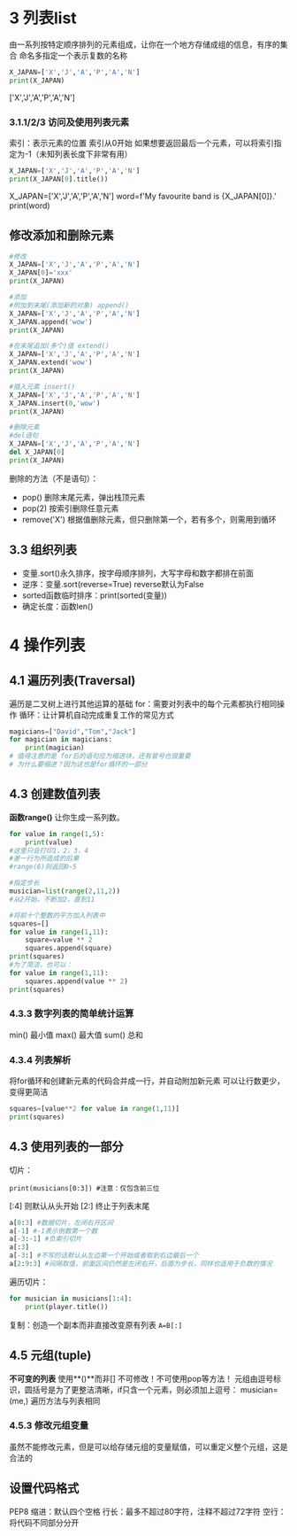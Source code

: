 # 3 列表list
由一系列按特定顺序排列的元素组成，让你在一个地方存储成组的信息，有序的集合
命名多指定一个表示复数的名称

```python
X_JAPAN=['X','J','A','P','A','N']
print(X_JAPAN)
```

['X','J','A','P','A','N']

### 3.1.1/2/3 访问及使用列表元素

索引：表示元素的位置
索引从0开始
如果想要返回最后一个元素，可以将索引指定为-1（未知列表长度下非常有用）


```python
X_JAPAN=['X','J','A','P','A','N']
print(X_JAPAN[0].title())
```

X_JAPAN=['X','J','A','P','A','N']
word=f'My favourite band is {X_JAPAN[0]}.'
print(word)

## 修改添加和删除元素


```python
#修改
X_JAPAN=['X','J','A','P','A','N']
X_JAPAN[0]='xxx'
print(X_JAPAN)
```


```python
#添加
#附加到末尾(添加新的对象) append()
X_JAPAN=['X','J','A','P','A','N']
X_JAPAN.append('wow')
print(X_JAPAN)
```


```python
#在末尾追加(多个)值 extend()
X_JAPAN=['X','J','A','P','A','N']
X_JAPAN.extend('wow')
print(X_JAPAN)
```


```python
#插入元素 insert()
X_JAPAN=['X','J','A','P','A','N']
X_JAPAN.insert(0,'wow')
print(X_JAPAN)
```


```python
#删除元素
#del语句
X_JAPAN=['X','J','A','P','A','N']
del X_JAPAN[0]
print(X_JAPAN)
```

删除的方法（不是语句）：

+ pop() 删除末尾元素，弹出栈顶元素
+ pop(2) 按索引删除任意元素
+ remove('X') 根据值删除元素，但只删除第一个，若有多个，则需用到循环


## 3.3 组织列表
+ 变量.sort()永久排序，按字母顺序排列，大写字母和数字都排在前面
+ 逆序：变量.sort(reverse=True) reverse默认为False
+ sorted函数临时排序：print(sorted(变量))
+ 确定长度：函数len()

# 4 操作列表

## 4.1 遍历列表(Traversal)
遍历是二叉树上进行其他运算的基础
for：需要对列表中的每个元素都执行相同操作
循环：让计算机自动完成重复工作的常见方式


```python
magicians=["David","Tom","Jack"]
for magician in magicians:
    print(magician)
# 值得注意的是 for后的语句应为缩进块，还有冒号也很重要
# 为什么要缩进？因为这也是for循环的一部分
```

## 4.3 创建数值列表
**函数range()** 让你生成一系列数。


```python
for value in range(1,5):
    print(value)
#这里只会打印1，2，3，4
#差一行为所造成的后果
#range(6)则返回0~5
```


```python
#指定步长
musician=list(range(2,11,2))
#从2开始，不断加2，直到11
```


```python
#将前十个整数的平方加入列表中
squares=[]
for value in range(1,11):
    square=value ** 2
    squares.append(square)
print(squares)
#为了简洁，也可以：
for value in range(1,11):
    squares.append(value ** 2)
print(squares)
```

### 4.3.3 数字列表的简单统计运算
min() 最小值
max() 最大值
sum() 总和

### 4.3.4 列表解析
将for循环和创建新元素的代码合并成一行，并自动附加新元素
可以让行数更少，变得更简洁


```python
squares=[value**2 for value in range(1,11)]
print(squares)
```

## 4.3 使用列表的一部分
切片：

```print(musicians[0:3]) #注意：仅包含前三位```

 [:4] 则默认从头开始
 [2:] 终止于列表末尾

```python
a[0:3] #数据切片，左闭右开区间
a[-1] #-1表示倒数第一个数
a[-3:-1] #负索引切片
a[:3]
a[-3:] #不写的话默认从左边第一个开始或者取到右边最后一个
a[2:9:3] #间隔取值，前面区间仍然是左闭右开，后面为步长，同样也适用于负数的情况
```

 遍历切片：
```python
for musician in musicians[1:4]:
    print(player.title())
```

复制：创造一个副本而非直接改变原有列表
```A=B[:] ```

## 4.5 元组(tuple)
**不可变的列表**
使用**()**而非[]
不可修改！不可使用pop等方法！
元组由逗号标识，圆括号是为了更整洁清晰，if只含一个元素，则必须加上逗号：
musician=(me,)
遍历方法与列表相同

### 4.5.3 修改元组变量
虽然不能修改元素，但是可以给存储元组的变量赋值，可以重定义整个元组，这是合法的

## 设置代码格式
PEP8
缩进：默认四个空格
行长：最多不超过80字符，注释不超过72字符
空行：将代码不同部分分开